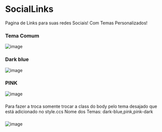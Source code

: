 # SocialLinks
 Pagina de Links para suas redes Sociais!
 Com Temas Personalizados!
 ### Tema Comum
![image](https://user-images.githubusercontent.com/53945967/177436853-8da0206b-3901-430f-98d2-9842656d07ed.png)
### Dark blue
![image](https://user-images.githubusercontent.com/53945967/177601611-cfdf6502-0fbb-434a-a7dc-5f8072d6aa88.png)
### PINK
![image](https://user-images.githubusercontent.com/53945967/177601705-94a95339-a311-47b3-b5f3-0bbd45a1cd2a.png)
###
Para fazer a troca somente trocar a class do body pelo tema desajado que está adicionado no style.ccs
Nome dos Temas: dark-blue,pink,pink-dark
###
![image](https://user-images.githubusercontent.com/53945967/177601982-09ee1e26-e116-4446-8f8e-bb6f30b13880.png)
